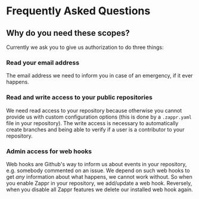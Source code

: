 # Frequently Asked Questions

## Why do you need these scopes?

Currently we ask you to give us authorization to do three things:

### Read your email address

The email address we need to inform you in case of an emergency, if it ever happens.

### Read and write access to your public repositories

We need read access to your repository because otherwise you cannot provide us with custom configuration options (this is done by a `.zappr.yaml` file in your repository). The write access is necessary to automatically create branches and being able to verify if a user is a contributor to your repository.

### Admin access for web hooks

Web hooks are Github's way to inform us about events in your repository, e.g. somebody commented on an issue. We depend on such web hooks to get *any* information about what happens, we cannot work without. So when you enable Zappr in your repository, we add/update a web hook. Reversely, when you disable all Zappr features we delete our installed web hook again.
